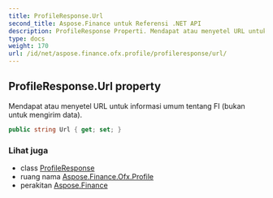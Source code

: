 ```yaml
---
title: ProfileResponse.Url
second_title: Aspose.Finance untuk Referensi .NET API
description: ProfileResponse Properti. Mendapat atau menyetel URL untuk informasi umum tentang FI bukan untuk mengirim data.
type: docs
weight: 170
url: /id/net/aspose.finance.ofx.profile/profileresponse/url/
---
```

## ProfileResponse.Url property

Mendapat atau menyetel URL untuk informasi umum tentang FI (bukan untuk mengirim data).

```csharp
public string Url { get; set; }
```

### Lihat juga

* class [ProfileResponse](../)
* ruang nama [Aspose.Finance.Ofx.Profile](../../profileresponse/)
* perakitan [Aspose.Finance](../../../)


